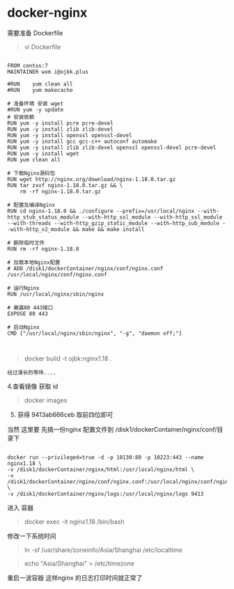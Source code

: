 #  docker-nginx

需要准备 Dockerfile

>vi Dockerfile

```aidl

FROM centos:7
MAINTAINER wxm i@ojbk.plus

#RUN	yum clean all
#RUN	yum makecache

# 准备环境 安装 wget
#RUN yum -y update
# 安装依赖
RUN yum -y install pcre pcre-devel  
RUN yum -y install zlib zlib-devel  
RUN yum -y install openssl openssl-devel
RUN yum -y install gcc gcc-c++ autoconf automake
RUN yum -y install zlib zlib-devel openssl openssl-devel pcre-devel
RUN	yum -y install wget
RUN	yum clean all

# 下载Nginx源码包
RUN wget http://nginx.org/download/nginx-1.18.0.tar.gz
RUN	tar zxvf nginx-1.18.0.tar.gz && \
	rm -rf nginx-1.18.0.tar.gz

# 配置及编译Nginx
RUN cd nginx-1.18.0 && ./configure --prefix=/usr/local/nginx --with-http_stub_status_module --with-http_ssl_module --with-http_ssl_module --with-threads --with-http_gzip_static_module --with-http_sub_module --with-http_v2_module && make && make install

# 删除临时文件
RUN rm -rf nginx-1.18.0

# 加载本地Nginx配置
# ADD /disk1/dockerContainer/nginx/conf/nginx.conf /usr/local/nginx/conf/nginx.conf

# 运行Nginx
RUN /usr/local/nginx/sbin/nginx

# 暴露80 443端口
EXPOSE 80 443

# 启动Nginx
CMD ["/usr/local/nginx/sbin/nginx", "-g", "daemon off;"]



```


>docker build -t ojbk:nginx1.18 .

    经过漫长的等待....

4.查看镜像 获取 id

>docker images

5. 获得 9413ab666ceb 取前四位即可


当然 这里要 先搞一份nginx 配置文件到 /disk1/dockerContainer/nginx/conf/目录下

```aidl

docker run --privileged=true -d -p 10130:80 -p 10223:443 --name nginx1.18 \
-v /disk1/dockerContainer/nginx/html:/usr/local/nginx/html \
-v /disk1/dockerContainer/nginx/conf/nginx.conf:/usr/local/nginx/conf/nginx.conf \
-v /disk1/dockerContainer/nginx/logs:/usr/local/nginx/logs 9413

```


进入 容器 

>docker exec -it nginx1.18 /bin/bash

修改一下系统时间

>ln -sf /usr/share/zoneinfo/Asia/Shanghai /etc/localtime

>echo "Asia/Shanghai" > /etc/timezone


重启一波容器 这样nginx 的日志打印时间就正常了